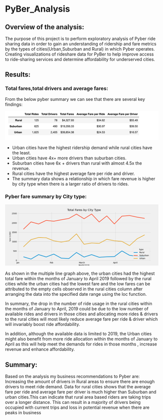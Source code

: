 # PyBer_Analysis

## Overview of the analysis:


The purpose of this project is to perform exploratory analysis of Pyber ride sharing data in order to gain an understanding of ridership and fare metrics by the types of cities(Urban,Suburban and Rural) in which Pyber operates. Creating visualizations of rideshare data for PyBer to help improve access to ride-sharing services and determine affordability for underserved cities.

## Results:

### Total fares,total drivers and average fares:

From the below pyber summary we can see that there are several key findings:

![Pyber_summary.png](https://github.com/klkanchi/PyBer_Analysis/blob/main/analysis/Pyber_summary.png)

- Urban cities have the highest ridership demand while rural cities have the least.
- Urban cities have 4x+ more drivers than suburban cities.
- Suburban cities have 6x + drivers than rural with almost 4.5x the revenue.
- Rural cities have the highest average fare per ride and driver.
- The summary data shows a relationship in which fare revenue is higher by city type when there is a larger ratio of drivers to rides.

### Pyber fare summary by City type:

![PyBer_fare_summary.png](https://github.com/klkanchi/PyBer_Analysis/blob/main/analysis/PyBer_fare_summary.png)


As shown in the multiple line graph above, the urban cities had the highest total fare within the months of January to April 2019 followed by the rural cities while the urban cities had the lowest fare and the low fares can be attributed to the empty cells observed in the rural cities column after arranging the data into the specified date range using the loc function. 

In summary, the drop in the number of ride usage in the rural cities within the months of January to April, 2019 could be due to the low number of available rides and drivers in those cities and allocating more rides & drivers to the rural cities will most likely reduce average fare per ride & driver which will invariably boost ride affordability. 



In addition, although the available data is limited to 2019, the Urban cities might also benefit from more ride allocation within the months of January to April as this will help meet the demands for rides in those months , increase revenue and enhance affordability.


## Summary:

Based on the analysis my business recommendations to Pyber are: Increasing the amount of drivers in Rural areas to ensure there are enough drivers to meet ride demand. Data for rural cities shows that the average fare per ride and average fare per driver is much higher than Suburban and urban cities.This can indicate that rural area based riders are taking trips over a longer distance. This can result in a majority of drivers being occupied with current trips and loss in potential revenue when there are peaks in business
